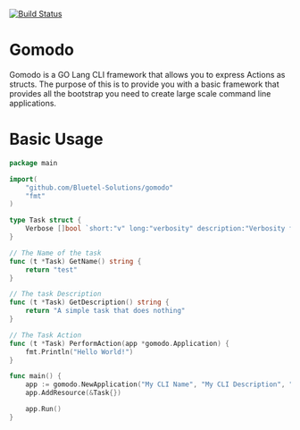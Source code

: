 [![Build Status](https://travis-ci.org/Bluetel-Solutions/gomodo.svg?branch=master)](https://travis-ci.org/Bluetel-Solutions/gomodo)

# Gomodo
Gomodo is a GO Lang CLI framework that allows you to express Actions as structs. The purpose of this is to provide you with a basic framework that provides all the bootstrap you need to create large scale command line applications.

# Basic Usage

```go
package main

import(
	"github.com/Bluetel-Solutions/gomodo"
	"fmt"
)

type Task struct {
	Verbose []bool `short:"v" long:"verbosity" description:"Verbosity flag"`
}

// The Name of the task
func (t *Task) GetName() string {
	return "test"
}

// The task Description
func (t *Task) GetDescription() string {
	return "A simple task that does nothing"
}

// The Task Action
func (t *Task) PerformAction(app *gomodo.Application) {
	fmt.Println("Hello World!")
}

func main() {
	app := gomodo.NewApplication("My CLI Name", "My CLI Description", "v0.1.0")
	app.AddResource(&Task{})

	app.Run()
}

```

